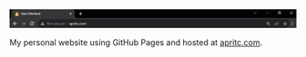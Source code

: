 <img src="https://github.com/alexpritc/alexpritc.github.io/blob/main/site-tab-screenshot.png?raw=true"/>

My personal website using GitHub Pages and hosted at [apritc.com](http://apritc.com).
